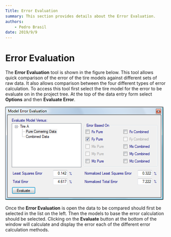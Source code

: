 ```yaml
---
Title: Error Evaluation
summary: This section provides details about the Error Evaluation.
authors:
    - Pedro Brasil   
date: 2019/9/9
---
```


# Error Evaluation

The __Error Evaluation__ tool is shown in the figure below. This tool allows quick comparison of the error of the tire models against different sets of raw data. It also allows comparison between the four different types of error calculation. To access this tool first select the tire model for the error to be evaluate on in the project tree. At the top of the data entry form select __Options__ and then __Evaluate Error__.

![Error Evaluation](../img/7_Additional_Features/7_D_error_evaluation.png)

Once the __Error Evaluation__ is open the data to be compared should first be selected in the list on the left. Then the models to base the error calculation should be selected. Clicking on the __Evaluate__ button at the bottom of the window will calculate and display the error each of the different error calculation methods.
